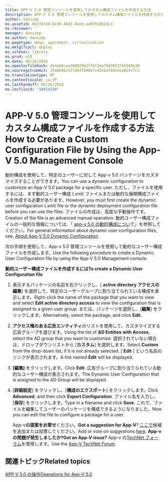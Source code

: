 ```yaml
---
title: APP-V 5.0 管理コンソールを使用してカスタム構成ファイルを作成する方法
description: APP-V 5.0 管理コンソールを使用してカスタム構成ファイルを作成する方法
author: dansimp
ms.assetid: 0d1f6768-be30-4682-8eeb-aa95918b24c3
ms.reviewer: ''
manager: dansimp
ms.author: dansimp
ms.pagetype: mdop, appcompat, virtualization
ms.mktglfcycl: deploy
ms.sitesec: library
ms.prod: w10
ms.date: 06/16/2016
ms.openlocfilehash: d54e68caa380025b2ff6f3ea79d30f275b589b30
ms.sourcegitcommit: 354664bc527d93f80687cd2eba70d1eea024c7c3
ms.translationtype: MT
ms.contentlocale: ja-JP
ms.lasthandoff: 06/26/2020
ms.locfileid: "10814330"
---
```

# <span data-ttu-id="fd3ec-103">APP-V 5.0 管理コンソールを使用してカスタム構成ファイルを作成する方法</span><span class="sxs-lookup"><span data-stu-id="fd3ec-103">How to Create a Custom Configuration File by Using the App-V 5.0 Management Console</span></span>


<span data-ttu-id="fd3ec-104">動的構成を使用して、特定のユーザーに対して App-v 5.0 パッケージをカスタマイズすることができます。</span><span class="sxs-lookup"><span data-stu-id="fd3ec-104">You can use a dynamic configuration to customize an App-V 5.0 package for a specific user.</span></span> <span data-ttu-id="fd3ec-105">ただし、ファイルを使用するには、まず動的ユーザー構成 (.xml) ファイルまたは動的な展開構成ファイルを作成する必要があります。</span><span class="sxs-lookup"><span data-stu-id="fd3ec-105">However, you must first create the dynamic user configuration (.xml) file or the dynamic deployment configuration file before you can use the files.</span></span> <span data-ttu-id="fd3ec-106">ファイルの作成は、高度な手動操作です。</span><span class="sxs-lookup"><span data-stu-id="fd3ec-106">Creation of the file is an advanced manual operation.</span></span> <span data-ttu-id="fd3ec-107">動的ユーザー構成ファイルの一般的な情報については、「 [app-v 5.0 の動的構成につい](about-app-v-50-dynamic-configuration.md)て」を参照してください。</span><span class="sxs-lookup"><span data-stu-id="fd3ec-107">For general information about dynamic user configuration files, see, [About App-V 5.0 Dynamic Configuration](about-app-v-50-dynamic-configuration.md).</span></span>

<span data-ttu-id="fd3ec-108">次の手順を使用して、App-v 5.0 管理コンソールを使用して動的なユーザー構成ファイルを作成します。</span><span class="sxs-lookup"><span data-stu-id="fd3ec-108">Use the following procedure to create a Dynamic User Configuration file by using the App-V 5.0 Management console.</span></span>

**<span data-ttu-id="fd3ec-109">動的ユーザー構成ファイルを作成するには</span><span class="sxs-lookup"><span data-stu-id="fd3ec-109">To create a Dynamic User Configuration file</span></span>**

1.  <span data-ttu-id="fd3ec-110">表示するパッケージの名前を右クリックし、[ **active directory アクセスの編集**] を選択して、特定のユーザーグループに割り当てられている構成を表示します。</span><span class="sxs-lookup"><span data-stu-id="fd3ec-110">Right-click the name of the package that you want to view and select **Edit active directory access** to view the configuration that is assigned to a given user group.</span></span> <span data-ttu-id="fd3ec-111">または、パッケージを選択し、[**編集**] をクリックします。</span><span class="sxs-lookup"><span data-stu-id="fd3ec-111">Alternatively, select the package, and click **Edit**.</span></span>

2.  <span data-ttu-id="fd3ec-112">**アクセス権のある広告エンティティ**のリストを使用して、カスタマイズする広告グループを選びます。</span><span class="sxs-lookup"><span data-stu-id="fd3ec-112">Using the list of **AD Entities with Access**, select the AD group that you want to customize.</span></span> <span data-ttu-id="fd3ec-113">選択されていない場合は、ドロップダウンリストから [**カスタム**] を選択します。</span><span class="sxs-lookup"><span data-stu-id="fd3ec-113">Select **Custom** from the drop-down list, if it is not already selected.</span></span> <span data-ttu-id="fd3ec-114">[ **Edit** ] という名前のリンクが表示されます。</span><span class="sxs-lookup"><span data-stu-id="fd3ec-114">A link named **Edit** will be displayed.</span></span>

3.  <span data-ttu-id="fd3ec-115">**[編集]** をクリックします。</span><span class="sxs-lookup"><span data-stu-id="fd3ec-115">Click **Edit**.</span></span> <span data-ttu-id="fd3ec-116">広告グループに割り当てられている動的なユーザー構成が表示されます。</span><span class="sxs-lookup"><span data-stu-id="fd3ec-116">The Dynamic User Configuration that is assigned to the AD Group will be displayed.</span></span>

4.  <span data-ttu-id="fd3ec-117">[**詳細設定**] をクリックし、[**構成のエクスポート**] をクリックします。</span><span class="sxs-lookup"><span data-stu-id="fd3ec-117">Click **Advanced**, and then click **Export Configuration**.</span></span> <span data-ttu-id="fd3ec-118">ファイル名を入力し、[**保存**] をクリックします。</span><span class="sxs-lookup"><span data-stu-id="fd3ec-118">Type in a filename and click **Save**.</span></span> <span data-ttu-id="fd3ec-119">これで、ファイルを編集してユーザーのパッケージを構成できるようになりました。</span><span class="sxs-lookup"><span data-stu-id="fd3ec-119">Now you can edit the file to configure a package for a user.</span></span>

    <span data-ttu-id="fd3ec-120">App-v**の提案をお寄せ**ください。</span><span class="sxs-lookup"><span data-stu-id="fd3ec-120">**Got a suggestion for App-V**?</span></span> <span data-ttu-id="fd3ec-121">[ここで](http://appv.uservoice.com/forums/280448-microsoft-application-virtualization)候補を追加または投票してください。</span><span class="sxs-lookup"><span data-stu-id="fd3ec-121">Add or vote on suggestions [here](http://appv.uservoice.com/forums/280448-microsoft-application-virtualization).</span></span> **<span data-ttu-id="fd3ec-122">App-v の問題が発生しましたか?</span><span class="sxs-lookup"><span data-stu-id="fd3ec-122">Got an App-V issue?</span></span>** <span data-ttu-id="fd3ec-123">App-v の[TechNet フォーラム](https://social.technet.microsoft.com/Forums/home?forum=mdopappv)を使用します。</span><span class="sxs-lookup"><span data-stu-id="fd3ec-123">Use the [App-V TechNet Forum](https://social.technet.microsoft.com/Forums/home?forum=mdopappv).</span></span>

## <span data-ttu-id="fd3ec-124">関連トピック</span><span class="sxs-lookup"><span data-stu-id="fd3ec-124">Related topics</span></span>


[<span data-ttu-id="fd3ec-125">APP-V 5.0 の操作</span><span class="sxs-lookup"><span data-stu-id="fd3ec-125">Operations for App-V 5.0</span></span>](operations-for-app-v-50.md)

 

 





